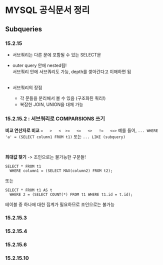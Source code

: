 # MYSQL 공식문서 정리
## Subqueries
### 15.2.15
- 서브쿼리는 다른 문에 포함될 수 있는 SELECT문 
- outer query 안에 nested됨! <br/>
  서브쿼리 안에 서브쿼리도 가능, depth를 쌓아간다고 이해하면 됨<br/>
  <br/>

- 서브쿼리의 장점
    - 각 문들을 분리해서 볼 수 있음 (구조화된 쿼리!)
    - 복잡한 JOIN, UNION을 대체 가능
    

### 15.2.15.2 : 서브쿼리로 COMPARSIONS 쓰기
**비교 연산자로 비교**
```=   >   <  >=   <=   <>   !=   <=>```
예를 들어,
```... WHERE 'a' = (SELECT column1 FROM t1)```
또는
```... LIKE (subquery)```

<br/>

**최대값 찾기** -> 조인으로는 불가능한 구문들!
```
SELECT * FROM t1
  WHERE column1 = (SELECT MAX(column2) FROM t2);
```
또는
```
SELECT * FROM t1 AS t
  WHERE 2 = (SELECT COUNT(*) FROM t1 WHERE t1.id = t.id);
```
테이블 중 하나에 대한 집계가 필요하므로 조인으로는 불가능


### 15.2.15.3

### 15.2.15.4

### 15.2.15.6

### 15.2.15.10

